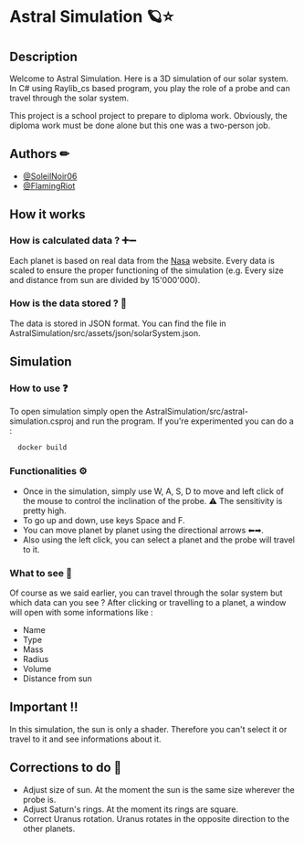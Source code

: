 # Astral Simulation 🪐⭐

## Description
Welcome to Astral Simulation. Here is a 3D simulation of our solar system. In C# using Raylib_cs based program, you play the role of a probe and can travel through the solar system.

This project is a school project to prepare to diploma work. Obviously, the diploma work must be done alone but this one was a two-person job.

## Authors ✏
- [@SoleilNoir06](https://www.github.com/SoleilNoir06)
- [@FlamingRiot](https://www.github.com/FlamingRiot)

## How it works

### How is calculated data ? ➕➖
Each planet is based on real data from the [Nasa](https://nssdc.gsfc.nasa.gov/planetary/planetfact.html) website.
Every data is scaled to ensure the proper functioning of the simulation (e.g. Every size and distance from sun are divided by 15'000'000).

### How is the data stored ? 📜
The data is stored in JSON format. You can find the file in AstralSimulation/src/assets/json/solarSystem.json.

## Simulation

### How to use ❓
To open simulation simply open the AstralSimulation/src/astral-simulation.csproj and run the program.
If you're experimented you can do a :
```bash
  docker build
```

### Functionalities ⚙
- Once in the simulation, simply use W, A, S, D to move and left click of the mouse to control the inclination of the probe.  ⚠ The sensitivity is pretty high.
- To go up and down, use keys Space and F.
- You can move planet by planet using the directional arrows ⬅➡.
- Also using the left click, you can select a planet and the probe will travel to it.

### What to see 🚀
Of course as we said earlier, you can travel through the solar system but which data can you see ?
After clicking or travelling to a planet, a window will open with some informations like :
- Name
- Type
- Mass
- Radius
- Volume
- Distance from sun

## Important ‼
In this simulation, the sun is only a shader. Therefore you can't select it or travel to it and see informations about it.

## Corrections to do 🔧
- Adjust size of sun. At the moment the sun is the same size wherever the probe is.
- Adjust Saturn's rings. At the moment its rings are square.
- Correct Uranus rotation. Uranus rotates in the opposite direction to the other planets.
